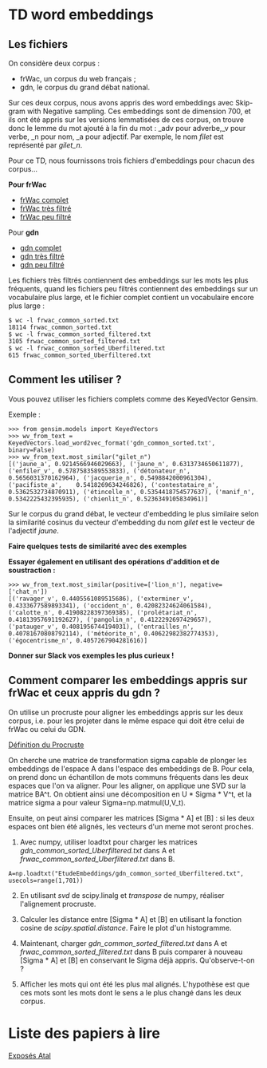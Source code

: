 # TD word embeddings

## Les fichiers

On considère deux corpus : 
- frWac, un corpus du web français ;
- gdn, le corpus du grand débat national.

Sur ces deux corpus, nous avons appris des word embeddings avec Skip-gram with Negative sampling. Ces embeddings sont de dimension 700, et ils ont été appris sur les versions lemmatisées de ces corpus, on trouve donc le lemme du mot ajouté à la fin du mot :
\_adv pour adverbe,\_v pour verbe, \_n pour nom, \_a pour adjectif. Par exemple, le nom *filet* est représenté par *gilet_n*.

Pour ce TD, nous fournissons trois fichiers d'embeddings pour chacun des corpus...

**Pour frWac**
- [frWac complet](frwac_common_sorted.zip)
- [frWac très filtré](frwac_common_sorted_Uberfiltered.txt)
- [frWac peu filtré](frwac_common_sorted_filtered.txt)

Pour **gdn**
- [gdn complet](gdn_common_sorted.zip)
- [gdn très filtré](gdn_common_sorted_Uberfiltered.txt)
- [gdn peu filtré](gdn_common_sorted_filtered.txt)

Les fichiers très filtrés contiennent des embeddings sur les mots les plus fréquents, quand les fichiers peu filtrés contiennent des embeddings sur un vocabulaire plus large, et le fichier complet contient un vocabulaire encore plus large : 
```
$ wc -l frwac_common_sorted.txt 
18114 frwac_common_sorted.txt
$ wc -l frwac_common_sorted_filtered.txt 
3105 frwac_common_sorted_filtered.txt
$ wc -l frwac_common_sorted_Uberfiltered.txt 
615 frwac_common_sorted_Uberfiltered.txt
```

## Comment les utiliser ?

Vous pouvez utiliser les fichiers complets comme des KeyedVector Gensim.

Exemple : 
```
>>> from gensim.models import KeyedVectors
>>> wv_from_text = KeyedVectors.load_word2vec_format('gdn_common_sorted.txt', binary=False)
>>> wv_from_text.most_similar("gilet_n")
[('jaune_a', 0.9214566946029663), ('jaune_n', 0.6313734650611877), ('enfiler_v', 0.5787583589553833), ('détonateur_n', 0.5656031370162964), ('jacquerie_n', 0.5498842000961304), ('pacifiste_a', 	0.5418269634246826), ('contestataire_n', 0.5362532734870911), ('étincelle_n', 0.5354418754577637), ('manif_n', 0.5342225432395935), ('chienlit_n', 0.5236349105834961)]
```
Sur le corpus du grand débat, le vecteur d'embedding le plus similaire selon la similarité cosinus du vecteur d'embedding du nom *gilet* est le vecteur de l'adjectif *jaune*.

**Faire quelques tests de similarité avec des exemples**

**Essayer également en utilisant des opérations d'addition et de soustraction :**
```
>>> wv_from_text.most_similar(positive=['lion_n'], negative=['chat_n'])
[('ravager_v', 0.4405561089515686), ('exterminer_v', 0.4333677589893341), ('occident_n', 0.42082324624061584), ('calotte_n', 0.41908228397369385), ('prolétariat_n', 0.41813957691192627), ('pangolin_n', 0.4122292697429657), ('patauger_v', 0.4081956744194031), ('entrailles_n', 0.40781670808792114), ('météorite_n', 0.40622982382774353), ('égocentrisme_n', 0.4057267904281616)]
```

**Donner sur Slack vos exemples les plus curieux !**

## Comment comparer les embeddings appris sur frWac et ceux appris du gdn ?

On utilise un procruste pour aligner les embeddings appris sur les deux corpus, i.e. pour les projeter dans le même espace qui doit être celui de frWac ou celui du GDN.

[Définition du Procruste](https://en.wikipedia.org/wiki/Orthogonal_Procrustes_problem)

On cherche une matrice de transformation sigma capable de plonger les embeddings de l'espace A dans l'espace des embeddings de B. Pour cela, on prend donc un échantillon de mots communs fréquents dans les deux espaces que l'on va aligner. Pour les aligner, on applique une SVD sur la matrice BA^t. On obtient ainsi une décomposition en U * Sigma * V^t, et la matrice sigma a pour valeur Sigma=np.matmul(U,V_t).

Ensuite, on peut ainsi comparer les matrices [Sigma * A] et [B] : si les deux espaces ont bien été alignés, les vecteurs d'un meme mot seront proches.

1. Avec numpy, utiliser loadtxt pour charger les matrices *gdn_common_sorted_Uberfiltered.txt* dans A et *frwac_common_sorted_Uberfiltered.txt* dans B.
```
A=np.loadtxt("EtudeEmbeddings/gdn_common_sorted_Uberfiltered.txt", usecols=range(1,701))
```

2. En utilisant *svd* de scipy.linalg et *transpose* de numpy, réaliser l'alignement procruste.

3. Calculer les distance entre [Sigma * A] et [B] en utilisant la fonction cosine de *scipy.spatial.distance*. Faire le plot d'un histogramme.

4. Maintenant, charger *gdn_common_sorted_filtered.txt* dans A et *frwac_common_sorted_filtered.txt* dans B puis comparer à nouveau [Sigma * A] et [B] en conservant le Sigma déjà appris. Qu'observe-t-on ?

5. Afficher les mots qui ont été les plus mal alignés. L'hypothèse est que ces mots sont les mots dont le sens a le plus changé dans les deux corpus.


# Liste des papiers à lire 

[Exposés Atal](https://lite.framacalc.org/papiersalire)
